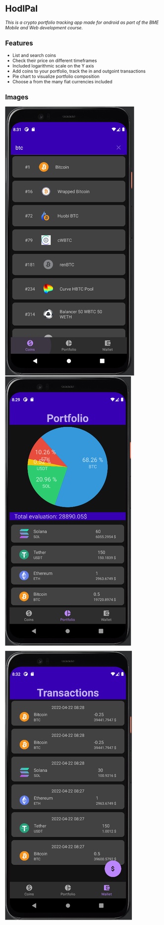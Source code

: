  # HodlPal
 
 _This is a crypto portfolio tracking app made for android as part of the BME Mobile and Web development course._
 
 ## Features
 - List and search coins
 - Check their price on different timeframes
 - Included logarithmic scale on the Y axis
 - Add coins to your portfolio, track the in and outgoint transactions
 - Pie chart to visualize portfolio composition
 - Choose a from the many fiat currencies included
  
## Images

![Coin List Screen](/images/coinlistscreen.png) ![Portfolio Screen](/images/portfolioscreen.png)

![Transactions List Screen ](/images/transactionscreen.png)